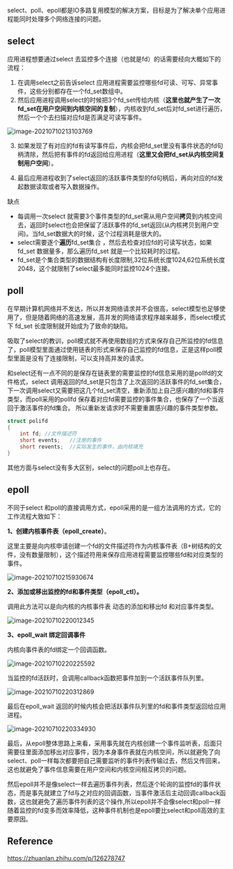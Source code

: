 select、poll、epoll都是IO多路复用模型的解决方案，目标是为了解决单个应用进程能同时处理多个网络连接的问题。



## **select**

应用进程想要通过select 去监控多个连接（也就是fd）的话需要经向大概如下的流程：

1. 在调用select之前告诉select 应用进程需要监控哪些fd可读、可写、异常事件，这些分别都存在一个fd_set数组中。
2. 然后应用进程调用select的时候把3个fd_set传给内核（**这里也就产生了一次fd_set在用户空间到内核空间的复制**），内核收到fd_set后对fd_set进行遍历，然后一个个去扫描对应fd是否满足可读写事件。

![image-20210710213103769](../img/image-20210710213103769.png)

3. 如果发现了有对应的fd有读写事件后，内核会把fd_set里没有事件状态的fd句柄清除，然后把有事件的fd返回给应用进程（**这里又会把fd_set从内核空间复制用户空间**）。

4. 最后应用进程收到了select返回的活跃事件类型的fd句柄后，再向对应的fd发起数据读取或者写入数据操作。



缺点

- 每调用一次select 就需要3个事件类型的fd_set需从用户空间**拷贝**到内核空间去，返回时select也会把保留了活跃事件的fd_set返回(从内核拷贝到用户空间)。当fd_set数据大的时候，这个过程消耗是很大的。
- select需要逐个**遍历**fd_set集合 ，然后去检查对应fd的可读写状态，如果fd_set 数据量多，那么遍历fd_set 就是一个比较耗时的过程。
- fd_set是个集合类型的数据结构有长度限制,32位系统长度1024,62位系统长度2048，这个就限制了select最多能同时监控1024个连接。



## **poll**

​		在早期计算机网络并不发达，所以并发网络请求并不会很高，select模型也足够使用了，但是随着网络的高速发展，高并发的网络请求程序越来越多，而select模式下 fd_set 长度限制就开始成为了致命的缺陷。

​		吸取了select的教训，poll模式就不再使用数组的方式来保存自己所监控的fd信息了，poll模型里面通过使用链表的形式来保存自己监控的fd信息，正是这样poll模型里面是没有了连接限制，可以支持高并发的请求。

​		和select还有一点不同的是保存在链表里的需要监控的fd信息采用的是pollfd的文件格式，select 调用返回的fd_set是只包含了上次返回的活跃事件的fd_set集合，下一次调用select又需要把这几个fd_set清空，重新添加上自己感兴趣的fd和事件类型，而poll采用的pollfd 保存着对应fd需要监控的事件集合，也保存了一个当返回于激活事件的fd集合。 所以重新发请求时不需要重置感兴趣的事件类型参数。

```c++
struct polifd
{
	int fd; //文件描述符
	short events;	//注册的事件
	short revents;	//实际发生的事件，由内核填充
}
```

其他方面与select没有多大区别，select的问题poll上也存在。



## **epoll**

不同于select 和poll的直接调用方式，epoll采用的是一组方法调用的方式，它的工作流程大致如下：

**1、创建内核事件表（epoll_create）**。

这里主要是向内核申请创建一个fd的文件描述符作为内核事件表（B+树结构的文件，没有数量限制），这个描述符用来保存应用进程需要监控哪些fd和对应类型的事件。

![image-20210710215930674](../img/image-20210710215930674.png)

**2、添加或移出监控的fd和事件类型（epoll_ctl）。**

调用此方法可以是向内核的内核事件表 动态的添加和移出fd 和对应事件类型。

![image-20210710220012345](../img/image-20210710220012345.png)

**3、epoll_wait 绑定回调事件**

内核向事件表的fd绑定一个回调函数。

![image-20210710220225592](../img/image-20210710220225592.png)

当监控的fd活跃时，会调用callback函数把事件加到一个活跃事件队列里。

![image-20210710220312869](../img/image-20210710220312869.png)

最后在epoll_wait 返回的时候内核会把活跃事件队列里的fd和事件类型返回给应用进程。

![image-20210710220334930](../img/image-20210710220334930.png)

​		最后，从epoll整体思路上来看，采用事先就在内核创建一个事件监听表，后面只需要往里面添加移出对应事件，因为本身事件表就在内核空间，所以就避免了向select、poll一样每次都要把自己需要监听的事件列表传输过去，然后又传回来，这也就避免了事件信息需要在用户空间和内核空间相互拷贝的问题。

​		然后epoll并不是像select一样去遍历事件列表，然后逐个轮询的监控fd的事件状态，而是事先就建立了fd与之对应的回调函数，当事件激活后主动回调callback函数，这也就避免了遍历事件列表的这个操作,所以epoll并不会像select和poll一样随着监控的fd变多而效率降低，这种事件机制也是epoll要比select和poll高效的主要原因。



## **Reference**

https://zhuanlan.zhihu.com/p/126278747

